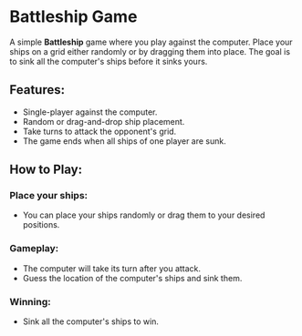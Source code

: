 # Battleship Game

A simple **Battleship** game where you play against the computer. Place your ships on a grid either randomly or by dragging them into place. The goal is to sink all the computer's ships before it sinks yours.

## Features:
- Single-player against the computer.
- Random or drag-and-drop ship placement.
- Take turns to attack the opponent's grid.
- The game ends when all ships of one player are sunk.

## How to Play:
### Place your ships:
- You can place your ships randomly or drag them to your desired positions.

### Gameplay:
- The computer will take its turn after you attack.
- Guess the location of the computer's ships and sink them.

### Winning:
- Sink all the computer's ships to win.
